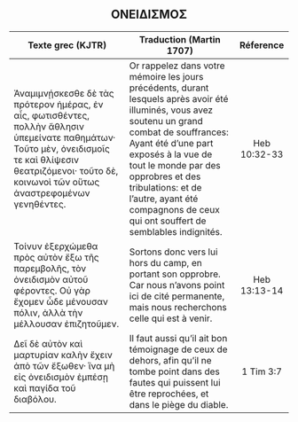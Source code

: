 <h2 align="center">ΟΝΕΙΔΙΣΜΟΣ</h2>

|Texte grec (KJTR)|Traduction (Martin 1707)|Réference|
|-----|-----|:---:
 Ἀναμιμνῄσκεσθε δὲ τὰς πρότερον ἡμέρας, ἐν αἷς, φωτισθέντες, πολλὴν ἄθλησιν ὑπεμείνατε παθημάτων· Τοῦτο μὲν, ὀνειδισμοῖς τε καὶ θλίψεσιν θεατριζόμενοι· τοῦτο δὲ, κοινωνοὶ τῶν οὕτως ἀναστρεφομένων γενηθέντες.|Or rappelez dans votre mémoire les jours précédents, durant lesquels après avoir été illuminés, vous avez soutenu un grand combat de souffrances: Ayant été d’une part exposés à la vue de tout le monde par des opprobres et des tribulations: et de l’autre, ayant été compagnons de ceux qui ont souffert de semblables indignités. |Heb 10:32-33|
 Τοίνυν ἐξερχώμεθα πρὸς αὐτὸν ἔξω τῆς παρεμβολῆς, τὸν ὀνειδισμὸν αὐτοῦ φέροντες. Οὐ γὰρ ἔχομεν ὧδε μένουσαν πόλιν, ἀλλὰ τὴν μέλλουσαν ἐπιζητοῦμεν.|Sortons donc vers lui hors du camp, en portant son opprobre. Car nous n’avons point ici de cité permanente, mais nous recherchons celle qui est à venir. |Heb 13:13-14|
Δεῖ δὲ αὐτὸν καὶ μαρτυρίαν καλὴν ἔχειν ἀπὸ τῶν ἔξωθεν· ἵνα μὴ εἰς ὀνειδισμὸν ἐμπέσῃ καὶ παγίδα τοῦ διαβόλου.|Il faut aussi qu’il ait bon témoignage de ceux de dehors, afin qu’il ne tombe point dans des fautes qui puissent lui être reprochées, et dans le piège du diable.|1 Tim 3:7|
